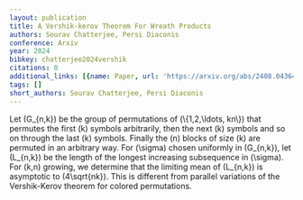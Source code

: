 ```yaml
---
layout: publication
title: A Vershik-kerov Theorem For Wreath Products
authors: Sourav Chatterjee, Persi Diaconis
conference: Arxiv
year: 2024
bibkey: chatterjee2024vershik
citations: 0
additional_links: [{name: Paper, url: 'https://arxiv.org/abs/2408.04364'}]
tags: []
short_authors: Sourav Chatterjee, Persi Diaconis
---
```

Let \(G_\{n,k\}\) be the group of permutations of \(\\{1,2,\ldots, kn\\}\) that
permutes the first \(k\) symbols arbitrarily, then the next \(k\) symbols and so on
through the last \(k\) symbols. Finally the \(n\) blocks of size \(k\) are permuted
in an arbitrary way. For \(\sigma\) chosen uniformly in \(G_\{n,k\}\), let \(L_\{n,k\}\)
be the length of the longest increasing subsequence in \(\sigma\). For \(k,n\)
growing, we determine that the limiting mean of \(L_\{n,k\}\) is asymptotic to
\(4\sqrt\{nk\}\). This is different from parallel variations of the Vershik-Kerov
theorem for colored permutations.